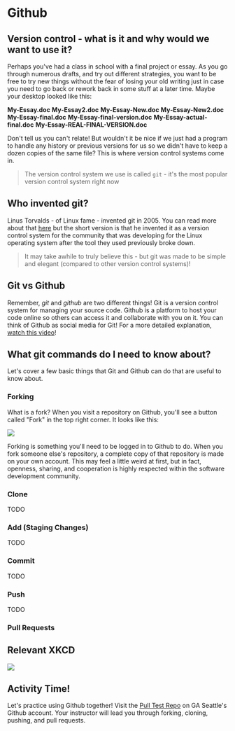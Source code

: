 # Github

## Version control - what is it and why would we want to use it?

Perhaps you've had a class in school with a final project or essay. As you go through numerous drafts, and try out different strategies, you want to be free to try new things without the fear of losing your old writing just in case you need to go back or rework back in some stuff at a later time. Maybe your desktop looked like this:

**My-Essay.doc**
**My-Essay2.doc**
**My-Essay-New.doc**
**My-Essay-New2.doc**
**My-Essay-final.doc**
**My-Essay-final-version.doc**
**My-Essay-actual-final.doc**
**My-Essay-REAL-FINAL-VERSION.doc**

Don't tell us you can't relate! But wouldn't it be nice if we just had a program to handle any history or previous versions for us so we didn't have to keep a dozen copies of the same file? This is where version control systems come in. 

> The version control system we use is called `git` - it's the most popular version control system right now

## Who invented git?

Linus Torvalds - of Linux fame - invented git in 2005. You can read more about that [here](https://git-scm.com/book/en/v2/Getting-Started-A-Short-History-of-Git) but the short version is that he invented it as a version control system for the community that was developing for the Linux operating system after the tool they used previously broke down.

> It may take awhile to truly believe this - but git was made to be simple and elegant (compared to other version control systems)!

## Git vs Github

Remember, *git* and *github* are two different things! Git is a version control system for managing your source code. Github is a platform to host your code online so others can access it and collaborate with you on it. You can think of Github as social media for Git! For a more detailed explanation, [watch this video](https://www.youtube.com/watch?v=uUuTYDg9XoI)!

## What git commands do I need to know about?

Let's cover a few basic things that Git and Github can do that are useful to know about.

### Forking

What is a fork? When you visit a repository on Github, you'll see a button called "Fork" in the top right corner. It looks like this:

![](https://res.cloudinary.com/briezh/image/upload/v1583265934/Screen_Shot_2020-03-03_at_12.05.06_PM_ro1prf.png)

Forking is something you'll need to be logged in to Github to do. When you fork someone else's repository, a complete copy of that repository is made on your own account. This may feel a little weird at first, but in fact, openness, sharing, and cooperation is highly respected within the software development community.

### Clone

TODO

### Add (Staging Changes)

TODO

### Commit

TODO

### Push

TODO

### Pull Requests

## Relevant XKCD

![](http://res.cloudinary.com/briezh/image/upload/v1531164700/git_XKCD_y1vvzk.png)

## Activity Time!

Let's practice using Github together! Visit the [Pull Test Repo](https://github.com/WDI-SEA/pull_test) on GA Seattle's Github account. Your instructor will lead you through forking, cloning, pushing, and pull requests.
